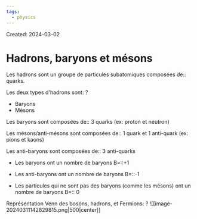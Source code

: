 ```yaml
---
tags:
  - physics
---
```

Created: 2024-03-02

# Hadrons, baryons et mésons
Les hadrons sont un groupe de particules subatomiques composées de:: quarks.
<!--SR:!2024-05-05,39,284-->

Les deux types d'hadrons sont:
?
- Baryons
- Mésons
<!--SR:!2024-05-03,37,284-->

Les baryons sont composées de:: 3 quarks (ex: proton et neutron)
<!--SR:!2024-04-24,26,230-->
Les mésons/anti-mésons sont composées de:: 1 quark et 1 anti-quark (ex: pions et kaons)
<!--SR:!2024-05-08,34,230-->
Les anti-baryons sont composées de:: 3 anti-quarks
<!--SR:!2024-04-09,16,244-->

- Les baryons ont un nombre de baryons B=::+1
<!--SR:!2024-05-14,39,250-->
- Les anti-baryons ont un nombre de baryons B=::-1
<!--SR:!2024-04-25,31,284-->
- Les particules qui ne sont pas des baryons (comme les mésons) ont un nombre de baryons B=:: 0
<!--SR:!2024-05-05,42,304-->

Représentation Venn des bosons, hadrons, et Fermions:
?
![[image-20240311142829815.png|500|center]]
<!--SR:!2024-04-15,17,204-->

